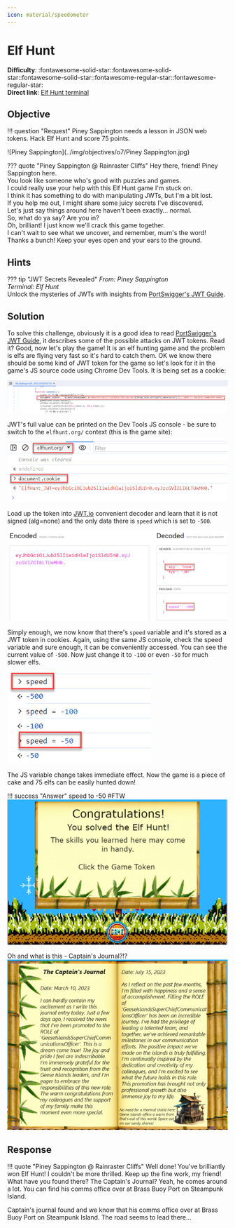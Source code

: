 ```yaml
---
icon: material/speedometer
---
```


# Elf Hunt

**Difficulty**: :fontawesome-solid-star::fontawesome-solid-star::fontawesome-solid-star::fontawesome-regular-star::fontawesome-regular-star:<br/>
**Direct link**: [Elf Hunt terminal](https://elfhunt.org/?&challenge=elfhunt&username=rack3t&id=8ebae00c-d044-4a09-a236-00865f26c79d&area=pi-rainrastercliffs&location=30,18&tokens=&dna=ATATATTAATATATATATATATATATATATATCGATATGCATATATATATATGCATATATATATATATATATATATTAGCATATATATATATATGCATATATATATATGCATATATATTA)

## Objective

!!! question "Request"
    Piney Sappington needs a lesson in JSON web tokens. Hack Elf Hunt and score 75 points.


![Piney Sappington](../img/objectives/o7/Piney Sappington.jpg)

??? quote "Piney Sappington @ Rainraster Cliffs"
    Hey there, friend! Piney Sappington here.<br/>
    You look like someone who's good with puzzles and games.<br/>
    I could really use your help with this Elf Hunt game I'm stuck on.<br/>
    I think it has something to do with manipulating JWTs, but I'm a bit lost.<br/>
    If you help me out, I might share some juicy secrets I've discovered.<br/>
    Let's just say things around here haven't been exactly... normal.<br/>
    So, what do ya say? Are you in?<br/>
    Oh, brilliant! I just know we'll crack this game together.<br/>
    I can't wait to see what we uncover, and remember, mum's the word!<br/>
    Thanks a bunch! Keep your eyes open and your ears to the ground.<br/>

## Hints
??? tip "JWT Secrets Revealed"
    <i>From: Piney Sappington<br/>
    Terminal: Elf Hunt</i><br/>
    Unlock the mysteries of JWTs with insights from [PortSwigger's JWT Guide](https://portswigger.net/web-security/jwt).


## Solution
To solve this challenge, obviously it is a good idea to read [PortSwigger's JWT Guide](https://portswigger.net/web-security/jwt), it describes some of the possible attacks on JWT tokens.
Read it? Good, now let's play the game! It is an elf hunting game and the problem is elfs are flying very fast so it's hard to catch them.
OK we know there should be some kind of JWT token for the game so let's look for it in the game's JS source code using Chrome Dev Tools. 
It is being set as a cookie:

![JWT Token](../img/objectives/o7/jwttoken.jpg)

JWT's full value can be printed on the Dev Tools JS console - be sure to switch to the `elfhunt.org/` context (this is the game site):

![Full Value](../img/objectives/o7/fullvalue.jpg)

Load up the token into [JWT.io](https://jwt.io/) convenient decoder and learn that it is not signed (alg=none) and the only data there is `speed` which is set to `-500`.

![Decoded](../img/objectives/o7/decoded.jpg)

Simply enough, we now know that there's `speed` variable and it's stored as a JWT token in cookies.
Again, using the same JS console, check the speed variable and sure enough, it can be conveniently accessed.
You can see the current value of `-500`. Now just change it to `-100` or even `-50` for much slower elfs.

![Decoded](../img/objectives/o7/speed.jpg)

The JS variable change takes immediate effect. Now the game is a piece of cake and 75 elfs can be easily hunted down!


!!! success "Answer"
    speed to -50 #FTW
    ![Win](../img/objectives/o7/win.jpg)
    
Oh and what is this - Captain's Journal?!?
![Captain's Journal](../img/objectives/o7/captainsjournal.jpg)

    
## Response
!!! quote "Piney Sappington  @ Rainraster Cliffs"
    Well done! You've brilliantly won Elf Hunt! I couldn't be more thrilled. Keep up the fine work, my friend!<br/>
    What have you found there? The Captain's Journal? Yeah, he comes around a lot. You can find his comms office over at Brass Buoy Port on Steampunk Island.
    
Captain's journal found and we know that his comms office over at Brass Buoy Port on Steampunk Island. The road seems to lead there...